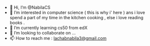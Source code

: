 - 👋 Hi, I’m @NabilaCS
- 👀 I’m interested in computer science ( this is why i' here ) ans i love spend a part of my time in the kitchen cooking , else i love reading books .
- 🌱 I’m currently learning cs50 from edX 
- 💞️ I’m looking to collaborate on ...
- 📫 How to reach me : lachabnabila3@gmail.com

<!---
NabilaCS/NabilaCS is a ✨ special ✨ repository because its `README.md` (this file) appears on your GitHub profile.
You can click the Preview link to take a look at your changes.
--->
